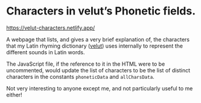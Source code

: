 # Characters in velut’s Phonetic fields.
https://velut-characters.netlify.app/

A webpage that lists, and gives a very brief explanation of, the characters that my Latin rhyming dictionary ([velut](https://github.com/DuncanRitchie/velut)) uses internally to represent the different sounds in Latin words.

The JavaScript file, if the reference to it in the HTML were to be uncommented, would update the list of characters to be the list of distinct characters in the constants `phoneticData` and `allCharsData`.

Not very interesting to anyone except me, and not particularly useful to me either!
